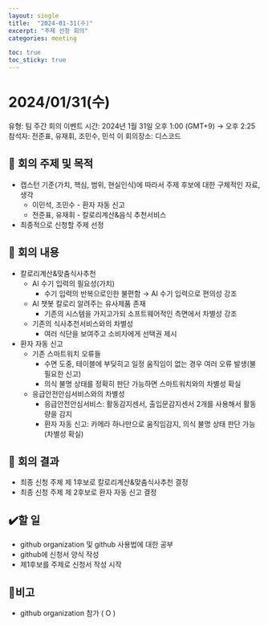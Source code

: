 ```yaml
---
layout: single
title:  "2024-01-31(수)"
excerpt: "주제 선정 회의"
categories: meeting

toc: true
toc_sticky: true
---
```



# 2024/01/31(수)

유형: 팀 주간 회의
이벤트 시간: 2024년 1월 31일 오후 1:00 (GMT+9) → 오후 2:25
참석자: 전준표, 유재휘, 조민수, 민석 이
회의장소: 디스코드

## 🔳 **회의 주제 및 목적**

- 캡스턴 기준(가치, 핵심, 범위, 현실인식)에 따라서 주제 후보에 대한 구체적인 자료, 생각
    - 이민석, 조민수 - 환자 자동 신고
    - 전준표, 유재휘 - 칼로리계산&음식 추천서비스
- 최종적으로 신청할 주제 선정

## 🔳 **회의 내용**

- 칼로리계산&맞춤식사추천
    - AI 수기 입력의 필요성(가치)
        - 수기 입력의 반복으로인한 불편함 → AI 수기 입력으로 편의성 강조
    - AI 챗봇 칼로리 알려주는 유사제품 존재
        - 기존의 시스템을 가지고가되 소프트웨어적인 측면에서 차별성 강조
    - 기존의 식사추천서비스와의 차별성
        - 여러 식단을 보여주고 소비자에게 선택권 제시
- 환자 자동 신고
    - 기존 스마트워치 오류들
        - 수면 도중, 테이블에 부딪히고 일정 움직임이 없는 경우 여러 오류 발생(불필요한 신고)
        - 의식 불명 상태를 정확히 판단 가능하면 스마트워치와의 차별성 확실
    - 응급안전안심서비스와의 차별성
        - 응급안전안심서비스: 활동감지센서, 출입문감지센서 2개를 사용해서 활동량을 감지
        - 환자 자동 신고: 카메라 하나만으로 움직임감지, 의식 불명 상태 판단 가능(차별성 확실)

## 🔳 **회의 결과**

- 최종 신청 주제 제 1후보로 칼로리계산&맞춤식사추천 결정
- 최종 신청 주제 제 2후보로 환자 자동 신고 결정

## ✔️할 일

- github organization 및 github 사용법에 대한 공부
- github에 신청서 양식 작성
- 제1후보를 주제로 신청서 작성 시작

## 🔳비고

- github organization 참가 ( O )